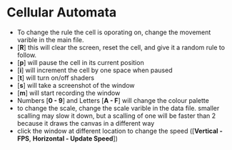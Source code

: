 # Cellular Automata
- To change the rule the cell is oporating on, change the movement varible in the main file.
- [**R**] this will clear the screen, reset the cell, and give it a random rule to follow.
- [**p**] will pause the cell in its current position
- [**i**] will increment the cell by one space when paused
- [**t**] will turn on/off shaders
- [**s**] will take a screenshot of the window
- [**m**] will start recording the window
- Numbers [**0 - 9**] and Letters [**A - F**] will change the colour palette
- to change the scale, change the scale varible in the data file. smaller scalling may slow it down, but a scalling of one will be faster than 2 because it draws the canvas in a different way
- click the window at different location to change the speed ([**Vertical - FPS**, **Horizontal - Update Speed**])
